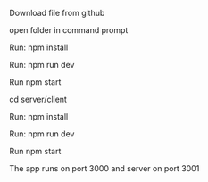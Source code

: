 Download file from github

open folder in command prompt

Run: npm install

Run: npm run dev

Run npm start

cd server/client

Run: npm install

Run: npm run dev

Run npm start

The app runs on port 3000 and server on port 3001
